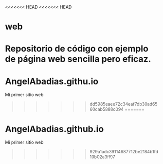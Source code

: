<<<<<<< HEAD
<<<<<<< HEAD
# web
Repositorio de código con ejemplo de página web sencilla pero eficaz.
=======
# AngelAbadias.githu.io
Mi primer sitio web
>>>>>>> dd5985eaee72c34eaf7db30ad6560cab5888c094
=======
# AngelAbadias.github.io
Mi primer sitio web
>>>>>>> 929a1adc39114687712be2184b1fd10b02a3ff97
